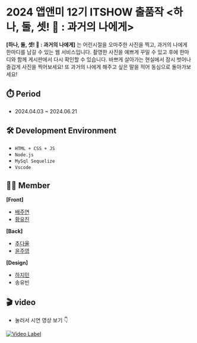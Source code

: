 # 2024 앱앤미 12기 ITSHOW 출품작 &lt;하나, 둘, 셋! 📸 : 과거의 나에게>
**[하나, 둘, 셋! 📸 : 과거의 나에게]** 는 어린시절을 오마주한 사진을 찍고, 과거의 나에게 한마디를 남길 수 있는 웹 서비스입니다.  촬영한 사진을 예쁘게 꾸밀 수 있고 후에 한마디와 함께 게시판에서 다시 확인할 수 있습니다. 바쁘게 살아가는 현실에서 잠시 벗어나 즐겁게 사진을 찍어보세요! 또 과거의 나에게 해주고 싶은 말을 적어 동심으로 돌아가보세요!
<br>

## ⏱️ Period
- 2024.04.03 ~ 2024.06.21

## 🛠️ Development Environment
- `HTML + CSS + JS`
- `Node.js`
- `MySql Sequelize`
- `Vscode`

## 🧑‍💻 Member
<b>[Front]</b>
- [배주연](https://github.com/juyeon-Bae)
- [황유진](https://github.com/hofkj)
  
<b>[Back]</b>
- [추다율](https://github.com/dayul)
- [윤주영](https://github.com/juyoung07)

<b>[Design]</b>
- [하지민](https://github.com/hovynq)
- 송유빈

## 🎬 video
- 눌러서 시연 영상 보기 👇
  
[![Video Label](https://github.com/user-attachments/assets/bb74d4f8-b214-4689-9447-7ad599a39b0d)](https://drive.google.com/file/d/1R9LXZPrAGu70iIylg2_UgryeRHLDrWrp/view?usp=sharing)